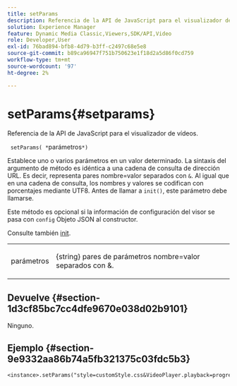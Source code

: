 ```yaml
---
title: setParams
description: Referencia de la API de JavaScript para el visualizador de vídeos.
solution: Experience Manager
feature: Dynamic Media Classic,Viewers,SDK/API,Video
role: Developer,User
exl-id: 76bad894-bfb8-4d79-b3ff-c2497c68e5e8
source-git-commit: b89ca96947f751b750623e1f18d2a5d86f0cd759
workflow-type: tm+mt
source-wordcount: '97'
ht-degree: 2%

---
```


# setParams{#setparams}

Referencia de la API de JavaScript para el visualizador de vídeos.

` setParams( *`parámetros`*)`

Establece uno o varios parámetros en un valor determinado. La sintaxis del argumento de método es idéntica a una cadena de consulta de dirección URL. Es decir, representa pares nombre=valor separados con `&`. Al igual que en una cadena de consulta, los nombres y valores se codifican con porcentajes mediante UTF8. Antes de llamar a `init()`, este parámetro debe llamarse.

Este método es opcional si la información de configuración del visor se pasa con `config` Objeto JSON al constructor.

Consulte también [init](../../../c-html5-s7-aem-asset-viewers/c-html5-video-reference/c-html5-video-viewer-20-javascriptapiref/r-html5-video-viewer-20-javascriptapiref-init.md#reference-3b570ba8b35045d6b30fb178c21a66c6).

<table id="table_896DFF34A68A403DB93A6D597461A573"> 
 <tbody> 
  <tr> 
   <td colname="col1"> <p> <span class="codeph"> <span class="varname"> parámetros</span> </span> </p> </td> 
   <td colname="col2"> <p> <span class="codeph"> {string}</span> pares de parámetros nombre=valor separados con <span class="codeph"> &amp;</span>. </p> </td> 
  </tr> 
 </tbody> 
</table>

## Devuelve {#section-1d3cf85bc7cc4dfe9670e038d02b9101}

Ninguno.

## Ejemplo {#section-9e9332aa86b74a5fb321375c03fdc5b3}

```css{.line-numbers}
<instance>.setParams("style=customStyle.css&VideoPlayer.playback=progressive")
```
